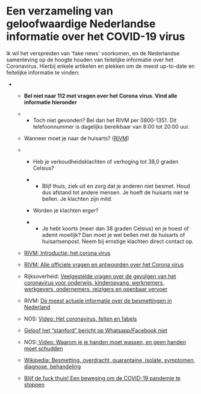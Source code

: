 # Een verzameling van geloofwaardige Nederlandse informatie over het COVID-19 virus

Ik wil het verspreiden van 'fake news' voorkomen, en de Nederlandse samenleving op de hoogte houden van feitelijke informatie over het Coronavirus. Hierbij enkele artikelen en plekken om de meest up-to-date en feitelijke informatie te vinden:

- - **Bel niet naar 112 met vragen over het Corona virus. Vind alle informatie hieronder**

  - - Toch niet gevonden? Bel dan het RIVM per 0800-1351. Dit telefoonnummer is dagelijks bereikbaar van 8:00 tot 20:00 uur.

  - Wanneer moet je naar de huisarts? ([RIVM](https://www.rivm.nl/coronavirus/covid-19))

  - - Heb je verkoudheidsklachten of verhoging tot 38,0 graden Celsius?

    - - Blijf thuis, ziek uit en zorg dat je anderen niet besmet. Houd dus afstand tot andere mensen. Je hoeft de huisarts niet te bellen. Je klachten zijn mild.

    - Worden je klachten erger?

    - - Je hebt koorts (meer dan 38 graden Celsius) en je hoest of ademt moeilijk? Dan moet je wel bellen met de huisarts of huisartsenpost. Neem bij ernstige klachten direct contact op.

  - [RIVM: Introductie: het corona virus](https://www.rivm.nl/coronavirus/covid-19)

  - [RIVM: Alle officiele vragen en antwoorden over het Corona virus](https://www.rivm.nl/coronavirus/covid-19/vragen-antwoorden)

  - Rijksoverheid: [Veelgestelde vragen over de gevolgen van het coronavirus voor onderwijs, kinderopvang, werknemers, werkgevers, ondernemers, reizigers en openbaar vervoer](https://www.rijksoverheid.nl/onderwerpen/coronavirus-covid-19)

  - RIVM: [De meest actuele informatie over de besmettingen in Nederland](https://www.rivm.nl/nieuws/actuele-informatie-over-coronavirus)

  - NOS: [Video: Het coronavirus, feiten en fabels](https://www.youtube.com/watch?v=usu4Kqjia5I&feature=youtu.be&t=130)

  - [Geloof het “stanford” bericht op Whatsapp/Facebook niet](https://www.motherjones.com/politics/2020/03/theres-a-facebook-coronavirus-post-going-viral-claiming-to-be-from-stanford-dont-believe-it/)

  - NOS:[ Video: Waarom je je handen moet wassen, en geen handen moet schudden](https://www.youtube.com/watch?v=Xjxv1r9oyz0)

  - [Wikipedia: Besmetting, overdracht, quarantaine, isolate, symptomen, diagnose, behandeling](https://nl.wikipedia.org/wiki/COVID-19)

  - [Blijf de fuck thuis! Een beweging om de COVID-19 pandemie te stoppen](https://staythefuckhome.com/nl/)